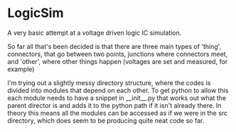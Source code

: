 # LogicSim
A very basic attempt at a voltage driven logic IC simulation.

So far all that's been decided is that there are three main types of 'thing', connectors, that go between two points, junctions where connectors meet, and 'other', where other things happen (voltages are set and measured, for example)

I'm trying out a slightly messy directory structure, where the codes is divided into modules that depend on each other. To get python to allow this each module needs to have a snippet in \_\_init\_\_.py that works out what the parent director is and adds it to the python path if it isn't already there. In theory this means all the modules can be accessed as if we were in the src directory, which does seem to be producing quite neat code so far.
